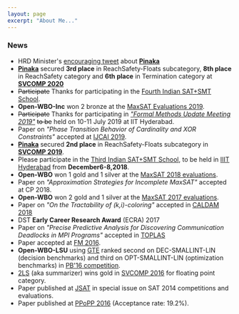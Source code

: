 ```yaml
---
layout: page
excerpt: "About Me..."
---
```


### News  

* HRD Minister's [encouraging tweet](https://twitter.com/DrRPNishank/status/1218154287735484416) about [**Pinaka**](https://github.com/sbjoshi/Pinaka)
* [**Pinaka**](https://github.com/sbjoshi/Pinaka) secured **3rd place** in ReachSafety-Floats subcategory, __8th place__ in ReachSafety category and __6th place__ in Termination category at [**SVCOMP 2020**](https://sv-comp.sosy-lab.org/2020/)
* ~~Participate~~ Thanks for participating in the [Fourth Indian SAT+SMT School](https://sat-smt.in).
* **Open-WBO-Inc** won 2 bronze at the [MaxSAT Evaluations 2019](https://maxsat-evaluations.github.io/2019/).
* ~~Participate~~ Thanks for participating in [_"Formal Methods Update Meeting 2019"_](https://fmindia.cmi.ac.in/update2019) ~~to be~~ held on 10-11 July 2019 at IIT Hyderabad.
* Paper on _"Phase Transition Behavior of Cardinality and XOR Constraints"_ accepted at [IJCAI 2019](https://ijcai19.org/).
* [**Pinaka**](https://github.com/sbjoshi/Pinaka) secured **2nd place** in ReachSafety-Floats subcategory in [**SVCOMP 2019**](https://sv-comp.sosy-lab.org/2019/).
* Please participate in the [Third Indian SAT+SMT School](http://sat-smt.in), to be held in [IIIT Hyderabad](https://iiit.ac.in) from **December6-8,2018**.
* **Open-WBO** won 1 gold and 1 silver at the [MaxSAT 2018 evaluations](https://maxsat-evaluations.github.io/2018/).
* Paper on _"Approximation Strategies for Incomplete MaxSAT"_ accepted at CP 2018.
* **Open-WBO** won 2 gold and 1 silver at the [MaxSAT 2017 evaluations](http://mse17.cs.helsinki.fi/).
* Paper on _"On the Tractability of (k,i)-coloring"_ accepted in [CALDAM 2018](http://www.iitg.ac.in/caldam2018/acceptedpapers.pdf)
* DST **Early Career Research Award** (ECRA) 2017
* Paper on _"Precise Predictive Analysis for Discovering Communication Deadlocks in MPI Programs"_ accepted in [TOPLAS](http://toplas.acm.org/)
* Paper accepted at [FM 2016](http://fm2016.cs.ucy.ac.cy/acceptedpaper.html).
* **Open-WBO-LSU** using [GTE](https://link.springer.com/chapter/10.1007%2F978-3-319-23219-5_15) ranked second on DEC-SMALLINT-LIN (decision benchmarks) and third on OPT-SMALLINT-LIN (optimization benchmarks) in [PB'16 competition](http://www.cril.univ-artois.fr/PB16/results/results.php?idev=81).
* [2LS](http://www.cprover.org/wiki/doku.php?id=2ls_for_program_analysis) (aka summarizer) wins gold in [SVCOMP 2016](http://sv-comp.sosy-lab.org/2016/results/results-verified/) for floating point category.
* Paper published at [JSAT](https://satassociation.org/jsat/index.php/jsat/article/view/126)  in special issue on SAT 2014 competitions and evaluations.
* Paper published at [PPoPP 2016](http://conf.researchr.org/info/PPoPP-2016/list-of-accepted-papers) (Acceptance rate: 19.2%).


